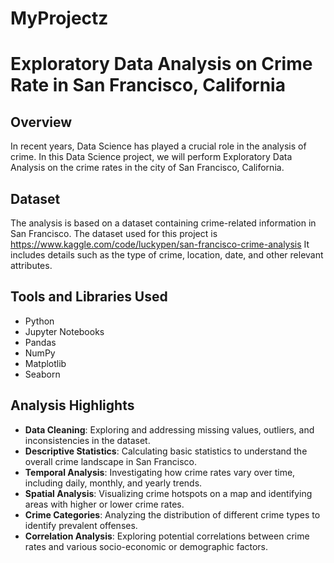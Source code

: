 ﻿# MyProjectz
# Exploratory Data Analysis on Crime Rate in San Francisco, California

## Overview

In recent years, Data Science has played a crucial role in the analysis of crime. In this Data Science project, we will perform Exploratory Data Analysis on the crime rates in the city of San Francisco, California.

## Dataset

The analysis is based on a dataset containing crime-related information in San Francisco. The dataset used for this project is https://www.kaggle.com/code/luckypen/san-francisco-crime-analysis It includes details such as the type of crime, location, date, and other relevant attributes.

## Tools and Libraries Used

- Python
- Jupyter Notebooks
- Pandas
- NumPy
- Matplotlib
- Seaborn

## Analysis Highlights

- **Data Cleaning**: Exploring and addressing missing values, outliers, and inconsistencies in the dataset.
- **Descriptive Statistics**: Calculating basic statistics to understand the overall crime landscape in San Francisco.
- **Temporal Analysis**: Investigating how crime rates vary over time, including daily, monthly, and yearly trends.
- **Spatial Analysis**: Visualizing crime hotspots on a map and identifying areas with higher or lower crime rates.
- **Crime Categories**: Analyzing the distribution of different crime types to identify prevalent offenses.
- **Correlation Analysis**: Exploring potential correlations between crime rates and various socio-economic or demographic factors.
